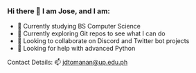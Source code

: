### Hi there 👋 I am Jose, and I am:

<!--
**HoweZae/HoweZae** is a ✨ _special_ ✨ repository because its `README.md` (this file) appears on your GitHub profile.

-->

- 🔭 Currently studying BS Computer Science
- 🌱 Currently exploring Git repos to see what I can do
- 👯 Looking to collaborate on Discord and Twitter bot projects
- 🤔 Looking for help with advanced Python

Contact Details:
📫 jdtomanan@up.edu.ph
